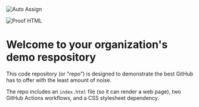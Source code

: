 ![Auto Assign](https://github.com/ugnome/demo-repository/actions/workflows/auto-assign.yml/badge.svg)

![Proof HTML](https://github.com/ugnome/demo-repository/actions/workflows/proof-html.yml/badge.svg)

# Welcome to your organization's demo respository
This code repository (or "repo") is designed to demonstrate the best GitHub has to offer with the least amount of noise.

The repo includes an `index.html` file (so it can render a web page), two GitHub Actions workflows, and a CSS stylesheet dependency.
